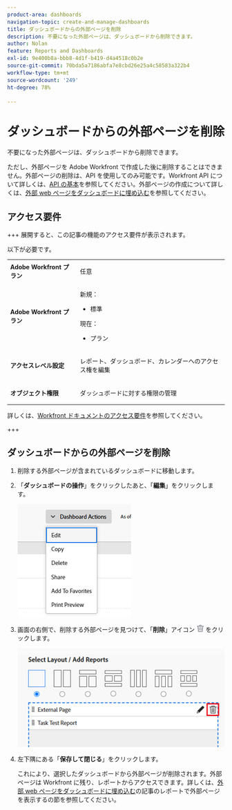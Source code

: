 ```yaml
---
product-area: dashboards
navigation-topic: create-and-manage-dashboards
title: ダッシュボードからの外部ページを削除
description: 不要になった外部ページは、ダッシュボードから削除できます。
author: Nolan
feature: Reports and Dashboards
exl-id: 9e400b8a-bbb8-4d1f-b419-d4a4518c0b2e
source-git-commit: 70bda5a7186abfa7e8cbd26e25a4c58583a322b4
workflow-type: tm+mt
source-wordcount: '249'
ht-degree: 78%

---
```


# ダッシュボードからの外部ページを削除

<!-- Audited: 1/2025 -->

不要になった外部ページは、ダッシュボードから削除できます。

ただし、外部ページを Adobe Workfront で作成した後に削除することはできません。外部ページの削除は、API を使用してのみ可能です。Workfront API について詳しくは、[API の基本](../../../wf-api/general/api-basics.md)を参照してください。外部ページの作成について詳しくは、[外部 web ページをダッシュボードに埋め込む](../../../reports-and-dashboards/dashboards/creating-and-managing-dashboards/embed-external-web-page-dashboard.md)を参照してください。

## アクセス要件

+++ 展開すると、この記事の機能のアクセス要件が表示されます。

以下が必要です。

<table style="table-layout:auto"> 
 <col> 
 <col> 
 <tbody> 
  <tr> 
   <td role="rowheader"><strong>Adobe Workfront プラン</strong></td> 
   <td> <p>任意</p> </td> 
  </tr> 
  <tr> 
   <td role="rowheader"><strong>Adobe Workfront プラン</strong></td> 
   <td> 
      <p>新規：</p>
         <ul>
         <li><p>標準</p></li>
         </ul>
      <p>現在：</p>
         <ul>
         <li><p>プラン</p></li>
         </ul>
   </td> 
  </tr> 
  <tr> 
   <td role="rowheader"><strong>アクセスレベル設定</strong></td> 
   <td> <p>レポート、ダッシュボード、カレンダーへのアクセス権を編集</p> </td> 
  </tr> 
  <tr> 
   <td role="rowheader"><strong>オブジェクト権限</strong></td> 
   <td> <p>ダッシュボードに対する権限の管理</p> </td> 
  </tr> 
 </tbody> 
</table>

詳しくは、[Workfront ドキュメントのアクセス要件](/help/quicksilver/administration-and-setup/add-users/access-levels-and-object-permissions/access-level-requirements-in-documentation.md)を参照してください。

+++

## ダッシュボードからの外部ページを削除

1. 削除する外部ページが含まれているダッシュボードに移動します。

1. 「**ダッシュボードの操作**」をクリックしたあと、「**編集**」をクリックします。

   ![&#x200B; ダッシュボードを編集 &#x200B;](assets/unshimmed-edit-dashboard.png)

1. 画面の右側で、削除する外部ページを見つけて、「**削除**」アイコン ![&#x200B; 削除アイコン &#x200B;](assets/delete.png) をクリックします。

   ![&#x200B; ダッシュボード内の「外部ページを削除」アイコン &#x200B;](assets/delete-external-page-icon-inside-dashboard-nwe-350x284.png)

1. 左下隅にある「**保存して閉じる**」をクリックします。

   これにより、選択したダッシュボードから外部ページが削除されます。外部ページは Workfront に残り、レポートからアクセスできます。詳しくは、[外部 web ページをダッシュボードに埋め込む](../../../reports-and-dashboards/dashboards/creating-and-managing-dashboards/embed-external-web-page-dashboard.md)の記事のレポートで外部ページを表示するの節を参照してください。
